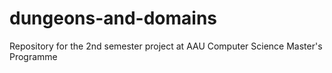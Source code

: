 # dungeons-and-domains
Repository for the 2nd semester project at AAU Computer Science Master's Programme
